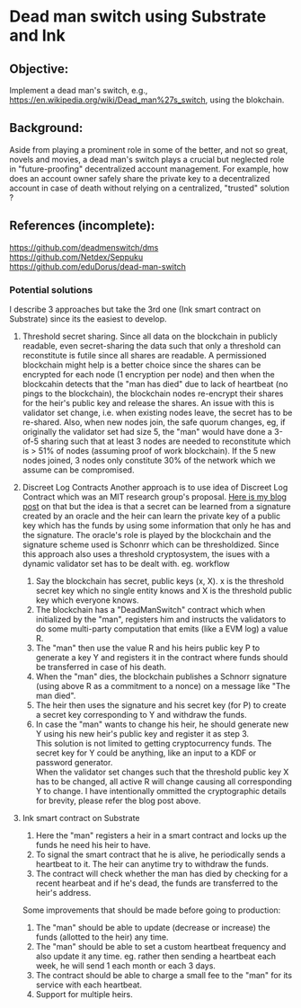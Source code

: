 # Dead man switch using Substrate and Ink

## Objective:
Implement a dead man's switch, e.g., https://en.wikipedia.org/wiki/Dead_man%27s_switch, using the blokchain.

## Background:  
Aside from playing a prominent role in some of the better, and not so great, novels and movies, a dead man's switch 
plays a crucial but neglected role in "future-proofing" decentralized account management. For example, how does an account 
owner safely share the private key to a decentralized account in case of death without relying on a centralized, "trusted" solution ?  

## References (incomplete):  
https://github.com/deadmenswitch/dms  
https://github.com/Netdex/Seppuku  
https://github.com/eduDorus/dead-man-switch

### Potential solutions
I describe 3 approaches but take the 3rd one (Ink smart contract on Substrate) since its the easiest to develop.

1. Threshold secret sharing.
Since all data on the blockchain in publicly readable, even secret-sharing the data such that only a threshold can reconstitute 
is futile since all shares are readable. A permissioned blockchain might help is a better choice since the shares can be encrypted 
for each node (1 encryption per node) and then when the blockcahin detects that the "man has died" due to lack of heartbeat (no 
pings to the blockchain), the blockchain nodes re-encrypt their shares for the heir's public key and release the shares. An issue 
with this is validator set change, i.e. when existing nodes leave, the secret has to be re-shared. Also, when new nodes join, the 
safe quorum changes, eg, if originally the validator set had size 5, the "man" would have done a 3-of-5 sharing such that at least 3 
nodes are needed to reconstitute which is > 51% of nodes (assuming proof of work blockchain). If the 5 new nodes joined, 3 nodes only 
constitute 30% of the network which we assume can be compromised. 

1. Discreet Log Contracts
Another approach is to use idea of Discreet Log Contract which was an MIT research group's proposal. 
[Here is my blog post](https://medium.com/coinmonks/conditional-payments-on-bitcoin-using-discreet-log-contracts-eed19e086e3) on that 
but the idea is that a secret can be learned from a signature created by an oracle and the heir can learn the private key of a public key 
which has the funds by using some information that only he has and the signature. The oracle's role is played by the blockchain and the 
signature scheme used is Schonrr which can be thresholdized. Since this approach also uses a threshold cryptosystem, the isues with a dynamic 
validator set has to be dealt with. eg. workflow 
    1. Say the blockchain has secret, public keys (x, X). x is the threshold secret key which no single entity knows and X is the threshold public 
    key which everyone knows.
    1. The blockchain has a "DeadManSwitch" contract which when initialized by the "man", registers him and instructs the validators to do some 
    multi-party computation that emits (like a EVM log) a value R.
    1. The "man" then use the value R and his heirs public key P to generate a key Y and registers it in the contract where funds should be 
    transferred in case of his death.
    1. When the "man" dies, the blockchain publishes a Schnorr signature (using above R as a commitment to a nonce) on a message like "The man died". 
    1. The heir then uses the signature and his secret key (for P) to create a secret key corresponding to Y and withdraw the funds.
    1. In case the "man" wants to change his heir, he should generate new Y using his new heir's public key and register it as step 3.   
This solution is not limited to getting cryptocurrency funds. The secret key for Y could be anything, like an input to a KDF or password generator.  
When the validator set changes such that the threshold public key X has to be changed, all active R will change causing all corresponding Y to change.
I have intentionally ommitted the cryptographic details for brevity, please refer the blog post above.

1. Ink smart contract on Substrate
    1. Here the "man" registers a heir in a smart contract and locks up the funds he need his heir to have. 
    1. To signal the smart contract that he is alive, he periodically sends a heartbeat to it. The heir can anytime try to withdraw the funds. 
    1. The contract will check whether the man has died by checking for a recent hearbeat and if he's dead, the funds are transferred to the heir's address.
     
    Some improvements that should be made before going to production:
    1. The "man" should be able to update (decrease or increase) the funds (allotted to the heir) any time.
    1. The "man" should be able to set a custom heartbeat frequency and also update it any time. eg. rather then sending a heartbeat each week, he will send 1 each month or each 3 days. 
    1. The contract should be able to charge a small fee to the "man" for its service with each heartbeat.
    1. Support for multiple heirs.